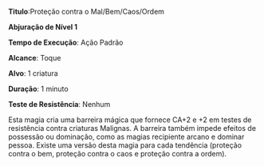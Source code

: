 **Titulo**:Proteção contra o Mal/Bem/Caos/Ordem

**Abjuração de Nível 1**

**Tempo de Execução**: Ação Padrão

**Alcance**: Toque

**Alvo**: 1 criatura

**Duração**: 1 minuto

**Teste de Resistência**: Nenhum

Esta magia cria uma barreira mágica que fornece CA+2 e +2 em testes de resistência contra criaturas Malignas. A barreira
também impede efeitos de possessão ou dominação, como as magias recipiente arcano e dominar pessoa.
Existe uma versão desta magia para cada tendência (proteção contra o bem, proteção contra o caos e proteção contra a ordem).
